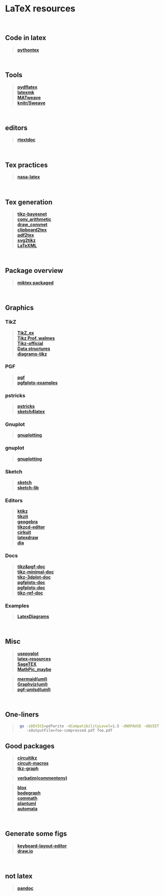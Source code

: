 
# LaTeX resources

<br/>

## Code in latex
> **[pythontex](https://github.com/gpoore/pythontex)**     


<br/>


## Tools
> **[pydflatex](https://github.com/olivierverdier/pydflatex)**   
> **[latexmk](https://www.ctan.org/pkg/latexmk)**       
> **[MATweave](https://inverseprobability.com/2010/10/13/integrating-matlaboctave-in-latex)**         
> **[knitr/Sweave](https://github.com/haziqj/latex-article-template)**       
 
<br/>



## editors
> **[rtextdoc](https://jwork.org/rtextdoc/)**       





<br/>

## Tex practices
> **[nasa-latex](https://github.com/nasa/nasa-latex-docs)**      
<br/>

## Tex generation
> **[tikz-bayesnet](https://github.com/jluttine/tikz-bayesnet)**   
> **[conv_arithmetic](https://github.com/vdumoulin/conv_arithmetic)**   
> **[draw_convnet](https://github.com/gwding/draw_convnet)**   
> **[clipboard2tex](https://mathpix.com/)**   
> **[pdf2tex](https://www.abisource.com/)**   
> **[svg2tikz](https://github.com/kjellmf/svg2tikz)**   
> **[LaTeXML](https://dlmf.nist.gov/LaTeXML/)**   

<br/>

## Package overview
> **[miktex packaged](https://miktex.org/pkg/az)**   

<br/>


## Graphics

### TikZ 
> **[TikZ_ex](https://github.com/PetarV-/TikZ)**   
> **[Tikz Prof. walmes](http://www.leg.ufpr.br/~walmes/tikz/)**   
> **[Tikz-official](https://github.com/walmes/Tikz)**   
> **[Data structures ](https://atc1.aut.uah.es/~david/notes/2017/03/datastructures-in-tikz/)**   
> **[diagrams-tikz](https://wiki.physik.uzh.ch/cms/latex:tikz)**   

### PGF
> **[pgf](https://ctan.org/pkg/pgf)**   
> **[pgfplots-examples](http://pgfplots.sourceforge.net/gallery.html)**   


### pstricks
> **[pstricks](http://tug.org/PSTricks/main.cgi/)**   
> **[sketch4latex](http://sketch4latex.sourceforge.net/)**   

### Gnuplot
> **[gnuplotting](http://www.gnuplotting.org/)**   

### gnuplot
> **[gnuplotting](http://www.gnuplotting.org/)**   


### Sketch
> **[sketch](http://www.frontiernet.net/~eugene.ressler/)**   
> **[sketch-lib](http://alexdu.github.io/sketch-lib/)**   

### Editors
> **[ktikz](https://github.com/fhackenberger/ktikz)**   
> **[tikzit](https://tikzit.github.io/)**   
> **[geogebra](https://www.geogebra.org/)**   
> **[tikzcd-editor](https://github.com/yishn/tikzcd-editor)**   
> **[cirkuit](https://github.com/KDE/cirkuit)**   
> **[latexdraw](https://github.com/latexdraw/latexdraw/wiki/Manual)**   
> **[dia](http://dia-installer.de/download/linux.html)**   



### Docs
> **[tikz&pgf-doc](http://ctan.uib.no/graphics/pgf/base/doc/pgfmanual.pdf)**   
> **[tikz-minimal-doc](http://ctan.uib.no/graphics/pgf/contrib/tikz-3dplot/tikz-3dplot_documentation.pdf)**   
> **[tikz-3dplot-doc](http://ctan.uib.no/graphics/pgf/contrib/tikz-3dplot/tikz-3dplot_documentation.pdf)**   
> **[pgfplots-doc](http://pgfplots.sourceforge.net/gallery.html)**   
> **[pgfplots-doc](http://pgfplots.sourceforge.net/gallery.html)**   
> **[tikz-ref-doc](docs/c_tikzref.pdf)**   


### Examples
> **[LatexDiagrams](https://github.com/FriendlyUser/LatexDiagrams)**   




<br/>

## Misc
> **[usepyplot](https://github.com/masasin/latexipy)**   
> **[latex-resources](https://github.com/davidstutz/latex-resources)**   
> **[SageTEX](https://github.com/davidstutz/latex-resources)**   
> **[MathPic_maybe](http://www.inftyproject.org/en/software.html#InftyReader)** 


> **[mermaid(uml)](https://github.com/mermaid-js/mermaid)**          
> **[Graphviz(uml)](https://www.gnu.org/software/bison/manual/html_node/Graphviz.html)**       
> **[pgf-umlsd(uml)](https://www.ctan.org/pkg/pgf-umlsd)**       


<br/>

## One-liners

>   ```sh
>    gs -sDEVICE=pdfwrite -dCompatibilityLevel=1.5 -dNOPAUSE -dQUIET -dBATCH 
>       -sOutputFile=foo-compressed.pdf foo.pdf
>   ```




## Good packages
> **[circuitikz](https://ctan.org/pkg/circuitikz?lang=en)**   
> **[circuit-macros](https://ctan.org/pkg/circuit-macros?lang=en)**   
> **[tkz-graph](http://ctan.uib.no/macros/latex/contrib/tkz/tkz-graph/doc/tkz-graph-screen.pdf)**   


> **[verbatim(commentenv)](https://ctan.org/pkg/verbatim?lang=en)**   

> **[blox](http://ctan.uib.no/graphics/pgf/contrib/blox/blox.pdf)**   
> **[bodegraph](https://ctan.org/pkg/bodegraph?lang=en)**   
> **[commath](https://ctan.org/pkg/commath?lang=en)**   
> **[plantuml](https://ctan.org/pkg/plantuml?lang=en)**   
> **[automata](https://www3.nd.edu/~kogge/courses/cse30151-fa17/Public/other/tikz_tutorial.pdf)**   



<br/>

## Generate some figs
> **[keyboard-layout-editor](http://www.keyboard-layout-editor.com/)**   
> **[draw.io](draw.io)**   

<br/>


## not latex

> **[pandoc](https://github.com/jgm/pandoc)**   

